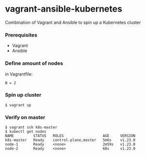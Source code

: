 # vagrant-ansible-kubernetes
Combination of Vagrant and Ansible to spin up a Kubernetes cluster

### Prerequisites
- Vagrant
- Ansible

### Define amount of nodes
in Vagrantfile:
```
N = 2
```


### Spin up cluster
```
$ vagrant up
```

### Verify on master
```
$ vagrant ssh k8s-master
$ kubectl get nodes
NAME         STATUS   ROLES                  AGE     VERSION
k8s-master   Ready    control-plane,master   5m6s    v1.23.0
node-1       Ready    <none>                 2m59s   v1.23.0
node-2       Ready    <none>                 68s     v1.23.0
```
